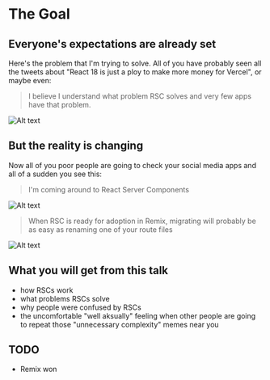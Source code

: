 # The Goal

## Everyone's expectations are already set

Here's the problem that I'm trying to solve. All of you have probably seen all the tweets about "React 18 is just a ploy to make more money for Vercel", or maybe even:

> I believe I understand what problem RSC solves and very few apps have that problem.

![Alt text](image.png)

## But the reality is changing

Now all of you poor people are going to check your social media apps and all of a sudden you see this:

> I'm coming around to React Server Components

![Alt text](image-1.png)

> When RSC is ready for adoption in Remix, migrating will probably be as easy as renaming one of your route files

![Alt text](image-2.png)

## What you will get from this talk

- how RSCs work
- what problems RSCs solve
- why people were confused by RSCs
- the uncomfortable "well aksually" feeling when other people are going to repeat those "unnecessary complexity" memes near you

## TODO

- Remix won

